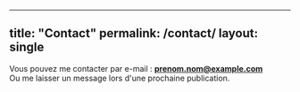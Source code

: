 
---
title: "Contact"
permalink: /contact/
layout: single
---

Vous pouvez me contacter par e-mail : **prenom.nom@example.com**  
Ou me laisser un message lors d'une prochaine publication.
